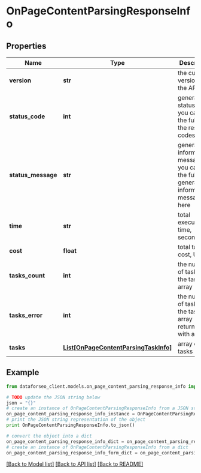 # OnPageContentParsingResponseInfo


## Properties

Name | Type | Description | Notes
------------ | ------------- | ------------- | -------------
**version** | **str** | the current version of the API | [optional] 
**status_code** | **int** | general status code you can find the full list of the response codes here | [optional] 
**status_message** | **str** | general informational message you can find the full list of general informational messages here | [optional] 
**time** | **str** | total execution time, seconds | [optional] 
**cost** | **float** | total tasks cost, USD | [optional] 
**tasks_count** | **int** | the number of tasks in the tasks array | [optional] 
**tasks_error** | **int** | the number of tasks in the tasks array returned with an error | [optional] 
**tasks** | [**List[OnPageContentParsingTaskInfo]**](OnPageContentParsingTaskInfo.md) | array of tasks | [optional] 

## Example

```python
from dataforseo_client.models.on_page_content_parsing_response_info import OnPageContentParsingResponseInfo

# TODO update the JSON string below
json = "{}"
# create an instance of OnPageContentParsingResponseInfo from a JSON string
on_page_content_parsing_response_info_instance = OnPageContentParsingResponseInfo.from_json(json)
# print the JSON string representation of the object
print OnPageContentParsingResponseInfo.to_json()

# convert the object into a dict
on_page_content_parsing_response_info_dict = on_page_content_parsing_response_info_instance.to_dict()
# create an instance of OnPageContentParsingResponseInfo from a dict
on_page_content_parsing_response_info_form_dict = on_page_content_parsing_response_info.from_dict(on_page_content_parsing_response_info_dict)
```
[[Back to Model list]](../README.md#documentation-for-models) [[Back to API list]](../README.md#documentation-for-api-endpoints) [[Back to README]](../README.md)



